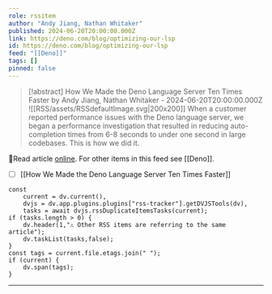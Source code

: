 ```yaml
---
role: rssitem
author: "Andy Jiang, Nathan Whitaker"
published: 2024-06-20T20:00:00.000Z
link: https://deno.com/blog/optimizing-our-lsp
id: https://deno.com/blog/optimizing-our-lsp
feed: "[[Deno]]"
tags: []
pinned: false
---
```


> [!abstract] How We Made the Deno Language Server Ten Times Faster by Andy Jiang, Nathan Whitaker - 2024-06-20T20:00:00.000Z
> <span class="rss-image">![[RSS/assets/RSSdefaultImage.svg|200x200]]</span> When a customer reported performance issues with the Deno language server, we began a performance investigation that resulted in reducing auto-completion times from 6-8 seconds to under one second in large codebases. This is how we did it.

🔗Read article [online](https://deno.com/blog/optimizing-our-lsp). For other items in this feed see [[Deno]].

- [ ] [[How We Made the Deno Language Server Ten Times Faster]]

~~~dataviewjs
const
    current = dv.current(),
	dvjs = dv.app.plugins.plugins["rss-tracker"].getDVJSTools(dv),
	tasks = await dvjs.rssDuplicateItemsTasks(current);
if (tasks.length > 0) {
	dv.header(1,"⚠ Other RSS items are referring to the same article");
    dv.taskList(tasks,false);
}
const tags = current.file.etags.join(" ");
if (current) {
	dv.span(tags);
}
~~~

- - -
